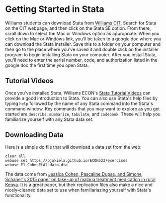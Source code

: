 # Getting Started in Stata

Williams students can download Stata from [Williams OIT](https://oit.williams.edu/software/).  Search 
for Stata on the OIT webpage, and then click on the Stata SE option.  From there, scroll down 
to select the Mac or Windows option as appropriate.  When you click on the Mac or Windows link, 
you'll be taken to a google doc where you can download the Stata installer.  Save this to a folder 
on your computer and then go to the place where you've saved it and double click on the installer program
to begin installing Stata on your computer.  After you install Stata, you'll need to enter the serial number, 
code, and authorization listed in the google doc the first time you open Stata.  

## Tutorial Videos

Once you've installed Stata, Williams ECON's [Stata Tutorial Videos](https://pjakiela.github.io/stata/) 
can provide a good introduction to Stata.  You can also use Stata's help files by typing 
`help` followed by the name of any Stata command into the Stata's command window.  Key commands 
that you may want to explore as you get started are `describe`, `summarize`, `tabulate`, and 
`codebook`.  These will help you familiarize yourself with any Stata data set.

## Downloading Data

Here is a simple do file that will download a data set from the web:
```
clear all
webuse set https://pjakiela.github.io/ECON523/exercises
webuse E1-CohenEtAl-data.dta
```
The data come from [Jessica Cohen, Pascaline Dupas, and Simone Schaner's 2015 paper 
on take-up of malaria treatment medication in rural Kenya](https://www.aeaweb.org/articles?id=10.1257/aer.20130267).  It 
is a great paper, but their replication files also make a nice and nicely-cleaned data set to use 
when familiariazing yourself with Stata's functionality.

